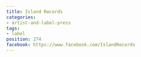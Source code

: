 ```yaml
---
title: Island Records
categories:
- artist-and-label-press
tags:
- label
position: 274
facebook: https://www.facebook.com/IslandRecords
---
```


